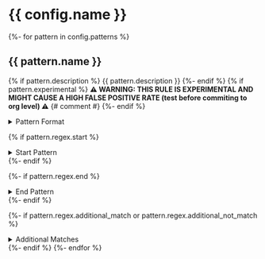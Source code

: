 <!-- WARNING: This README is generated automatically
-->
# {{ config.name }}
{%- for pattern in config.patterns %}

## {{ pattern.name }}
{% if pattern.description %}
{{ pattern.description }}
{%- endif %}
{% if pattern.experimental %}
**⚠️ WARNING: THIS RULE IS EXPERIMENTAL AND MIGHT CAUSE A HIGH FALSE POSITIVE RATE (test before commiting to org level) ⚠️**
{# comment #}
{%- endif %}
<details>
<summary>Pattern Format</summary>
<p>

```regex
{{ pattern.regex.pattern }}
```

**Comments / Notes:**

- Current Version: {{ pattern.regex.version }}
{%- for comment in pattern.comments %}
- {{ comment }}
{%- endfor %}
</p>
</details>

{% if pattern.regex.start %}
<details>
<summary>Start Pattern</summary>
<p>

```regex
{{ pattern.regex.start }}
```

</p>
</details>
{%- endif %}

{%- if pattern.regex.end %}
<details>
<summary>End Pattern</summary>
<p>

```regex
{{ pattern.regex.end }}
```

</p>
</details>
{%- endif %}

{%- if pattern.regex.additional_match or pattern.regex.additional_not_match %}
<details>
<summary>Additional Matches</summary>
<p>
Add these additional matches to the [Secret Scanning Custom Pattern](https://docs.github.com/en/enterprise-cloud@latest/code-security/secret-scanning/defining-custom-patterns-for-secret-scanning#example-of-a-custom-pattern-specified-using-additional-requirements).

{% for match in pattern.regex.additional_match %}
- Match: `{{ match }}`
{%- endfor %}
{%- for match in pattern.regex.additional_not_match %}
- Not Match: `{{ match }}`
{%- endfor %}

</p>
</details>
{%- endif %}
{%- endfor %}
